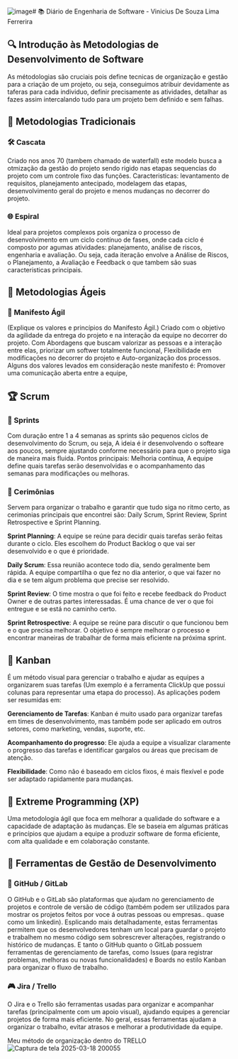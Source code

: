 ![image](https://github.com/user-attachments/assets/69317d0b-e615-4314-b4be-67ab89395669)# 📚 Diário de Engenharia de Software - Vinicius De Souza Lima Ferrerira

## 🔍 Introdução às Metodologias de Desenvolvimento de Software  
As métodologias são cruciais pois define tecnicas de organização e gestão para a criação de um projeto, ou seja, conseguimos atribuir devidamente as taferas para cada individuo, definir precisamente as atividades, detalhar as fazes assim intercalando tudo para um projeto bem definido e sem falhas.

## 📖 Metodologias Tradicionais  
### 🛠️ Cascata 
Criado nos anos 70 (tambem chamado de waterfall) este modelo busca a otmização da gestão do projeto sendo rigido nas etapas sequencias do projeto com um controle fixo das funções. Caracteristicas: levantamento de requisitos, planejamento antecipado, modelagem das etapas, desenvolvimento geral do projeto e menos mudanças no decorrer do projeto. 

### 🌐 Espiral  
Ideal para projetos complexos pois organiza o processo de desenvolvimento em um ciclo contínuo de fases, onde cada ciclo é composto por agumas atividades: planejamento, análise de riscos, engenharia e avaliação. Ou seja, cada iteração envolve a Análise de Riscos, o Planejamento, a Avaliação e Feedback o que tambem são suas caracteristicas principais.

## 💪 Metodologias Ágeis  
### 📖 Manifesto Ágil  
(Explique os valores e princípios do Manifesto Ágil.)
Criado com o objetivo da agilidade da entrega do projeto e na interação da equipe no decorrer do projeto. Com Abordagens que buscam valorizar as pessoas e a interação entre elas, priorizar um softwer totalmente funcional, Flexibilidade em modificações no decorrer do projeto e Auto-organização dos processos. Alguns dos valores levados em consideração neste manifesto é: Promover uma comunicação aberta entre a equipe, 


## 🏆 Scrum  
### 📅 Sprints  
Com duração entre 1 a 4 semanas as sprints são pequenos ciclos de desenvolvimento do Scrum, ou seja, A ideia é ir desenvolvendo o softeare aos poucos, sempre ajustando conforme necessário para que o projeto siga de maneira mais fluida. Pontos principais: Melhoria contínua, A equipe define quais tarefas serão desenvolvidas e o acompanhamento das semanas para modificações ou melhoras.

### 💬 Cerimônias  
Servem para organizar o trabalho e garantir que tudo siga no ritmo certo, as cerimonias principais que encontrei são: Daily Scrum, Sprint Review, Sprint Retrospective e Sprint Planning.

**Sprint Planning**: A equipe se reúne para decidir quais tarefas serão feitas durante o ciclo. Eles escolhem do Product Backlog o que vai ser desenvolvido e o que é prioridade.

**Daily Scrum**: Essa reunião acontece todo dia, sendo geralmente bem rápida. A equipe compartilha o que fez no dia anterior, o que vai fazer no dia e se tem algum problema que precise ser resolvido.

**Sprint Review**: O time mostra o que foi feito e recebe feedback do Product Owner e de outras partes interessadas. É uma chance de ver o que foi entregue e se está no caminho certo.

**Sprint Retrospective**: A equipe se reúne para discutir o que funcionou bem e o que precisa melhorar. O objetivo é sempre melhorar o processo e encontrar maneiras de trabalhar de forma mais eficiente na próxima sprint.

## 🎯 Kanban  
É um método visual para gerenciar o trabalho e ajudar as equipes a organizarem suas tarefas (Um exemplo é a ferramenta ClickUp que possui colunas para representar uma etapa do processo).
As aplicações podem ser resumidas em:

**Gerenciamento de Tarefas**: Kanban é muito usado para organizar tarefas em times de desenvolvimento, mas também pode ser aplicado em outros setores, como marketing, vendas, suporte, etc.

**Acompanhamento do progresso**: Ele ajuda a equipe a visualizar claramente o progresso das tarefas e identificar gargalos ou áreas que precisam de atenção.

**Flexibilidade**: Como não é baseado em ciclos fixos, é mais flexível e pode ser adaptado rapidamente para mudanças.

## 🚀 Extreme Programming (XP)  
Uma metodologia ágil que foca em melhorar a qualidade do software e a capacidade de adaptação às mudanças. Ele se baseia em algumas práticas e princípios que ajudam a equipe a produzir software de forma eficiente, com alta qualidade e em colaboração constante.

## 🔧 Ferramentas de Gestão de Desenvolvimento  
### 💪 GitHub / GitLab  
O GitHub e o GitLab são plataformas que ajudam no gerenciamento de projetos e controle de versão de código (também podem ser utilizados para mostrar os projetos feitos por voce á outras pessoas ou empresas.. quase como um linkedin).
Esplicando mais detalhadamente, estas ferramentas permitem que os desenvolvedores tenham um local para guardar o projeto e trabalhem no mesmo código sem sobrescrever alterações, registrando o histórico de mudanças. E tanto o GitHub quanto o GitLab possuem ferramentas de gerenciamento de tarefas, como Issues (para registrar problemas, melhoras ou novas funcionalidades) e Boards no estilo Kanban para organizar o fluxo de trabalho.

### 🎮 Jira / Trello  
O Jira e o Trello são ferramentas usadas para organizar e acompanhar tarefas (principalmente com um apoio visual), ajudando equipes a gerenciar projetos de forma mais eficiente. No geral, essas ferramentas ajudam a organizar o trabalho, evitar atrasos e melhorar a produtividade da equipe.


Meu método de organização dentro do TRELLO
![Captura de tela 2025-03-18 200055](https://github.com/user-attachments/assets/d3eb738d-c072-4214-9da6-f33c4590bd78)



